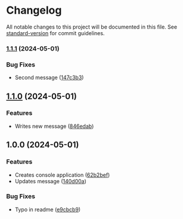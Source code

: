 # Changelog

All notable changes to this project will be documented in this file. See [standard-version](https://github.com/conventional-changelog/standard-version) for commit guidelines.

### [1.1.1](https://github.com/anapolima/standard-version-automated-changelog/compare/v1.1.0...v1.1.1) (2024-05-01)


### Bug Fixes

* Second message ([147c3b3](https://github.com/anapolima/standard-version-automated-changelog/commit/147c3b321bed3fe58b85ad9d8f8e3f89a8536e4e))

## [1.1.0](https://github.com/anapolima/standard-version-automated-changelog/compare/v1.0.0...v1.1.0) (2024-05-01)


### Features

* Writes new message ([846edab](https://github.com/anapolima/standard-version-automated-changelog/commit/846edab28a169bd0349c108e1153fae92aa4d6db))

## 1.0.0 (2024-05-01)


### Features

* Creates console application ([62b2bef](https://github.com/anapolima/standard-version-automated-changelog/commit/62b2bef91e748a0253a3e3a9822470ac05f95c00))
* Updates message ([140d00a](https://github.com/anapolima/standard-version-automated-changelog/commit/140d00a0e1e41552fc0c9402dc64be2947adb0e8))


### Bug Fixes

* Typo in readme ([e9cbcb9](https://github.com/anapolima/standard-version-automated-changelog/commit/e9cbcb9fb940bb411c8b1f3bc8123836be5e4b69))
